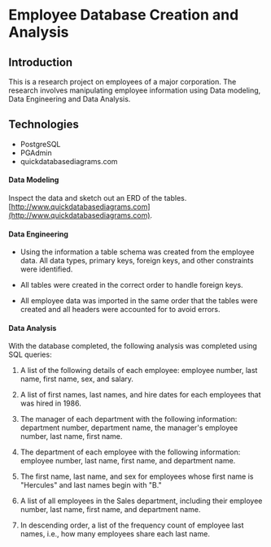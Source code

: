# Employee Database Creation and Analysis

## Introduction

This is a research project on employees of a major corporation. The research involves manipulating employee information using Data modeling, Data Engineering and Data Analysis. 

## Technologies

* PostgreSQL
* PGAdmin
* quickdatabasediagrams.com

#### Data Modeling

Inspect the data and sketch out an ERD of the tables. [http://www.quickdatabasediagrams.com](http://www.quickdatabasediagrams.com).

#### Data Engineering

* Using the information a table schema was created from the employee data. All data types, primary keys, foreign keys, and other constraints were identified.

* All tables were created in the correct order to handle foreign keys.

* All employee data was imported in the same order that the tables were created and all headers were accounted for to avoid errors.

#### Data Analysis

With the database completed, the following analysis was completed using SQL queries:

1. A list of the following details of each employee: employee number, last name, first name, sex, and salary.

2. A list of first names, last names, and hire dates for each employees that was hired in 1986.

3. The manager of each department with the following information: department number, department name, the manager's employee number, last name, first name.

4. The department of each employee with the following information: employee number, last name, first name, and department name.

5. The first name, last name, and sex for employees whose first name is "Hercules" and last names begin with "B."

6. A list of all employees in the Sales department, including their employee number, last name, first name, and department name.

7. In descending order, a list of the frequency count of employee last names, i.e., how many employees share each last name.


